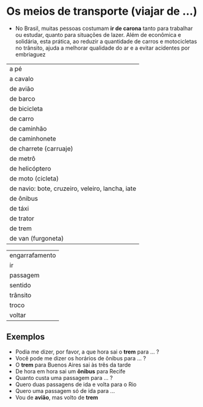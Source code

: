 # Os meios de transporte (viajar de ...)

* No Brasil, muitas pessoas costumam **ir de carona** tanto para trabalhar ou estudar, quanto para situações de lazer. Além de econômica e solidária, esta prática, ao reduzir a quantidade de carros e motocicletas no trânsito, ajuda a melhorar qualidade do ar e a evitar acidentes por embriaguez

||
| -- |
| a pé |
| a cavalo |
| de avião |
| de barco |
| de bicicleta |
| de carro |
| de caminhão |
| de caminhonete |
| de charrete (carruaje) |
| de metrô |
| de helicóptero |
| de moto (cicleta) |
| de navio: bote, cruzeiro, veleiro, lancha, iate |
| de ônibus |
| de táxi |
| de trator |
| de trem |
| de van (furgoneta) |

||
| -- |
| engarrafamento |
| ir             |
| passagem       |
| sentido        |
| trânsito       |
| troco          |
| voltar         |

## Exemplos

* Podia me dizer, por favor, a que hora sai o **trem** para ... ?
* Você pode me dizer os horários de ônibus para ... ?
* O **trem** para Buenos Aires sai às três da tarde
* De hora em hora sai um **ônibus** para Recife
* Quanto custa uma passagem para ... ?
* Quero duas passagens de ida e volta para o Rio
* Quero uma passagem só de ida para ...
* Vou de **avião**, mas volto de **trem**
